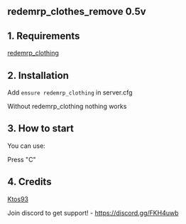## redemrp_clothes_remove 0.5v

## 1. Requirements

[redemrp_clothing](https://github.com/RedEM-RP/redemrp_clothing/)

## 2. Installation

Add ```ensure redemrp_clothing``` in server.cfg

Without redemrp_clothing nothing works

## 3. How to start
You can use:

Press "C"

## 4. Credits

[Ktos93](http://github.com/Ktos93)

Join discord to get support! - https://discord.gg/FKH4uwb
